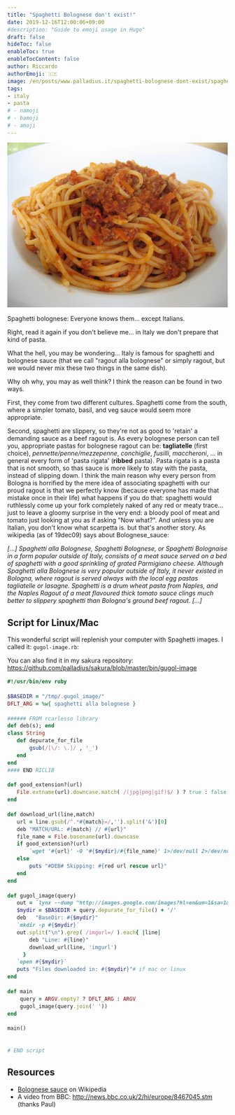 ```yaml
---
title: "Spaghetti Bolognese don't exist!"
date: 2019-12-16T12:00:06+09:00
#description: "Guide to emoji usage in Hugo"
draft: false
hideToc: false
enableToc: true
enableTocContent: false
author: Riccardo
authorEmoji: 🇮🇹
image: /en/posts/www.palladius.it/spaghetti-bolognese-dont-exist/spaghetti-bolognese.jpg
tags:
- italy
- pasta
# - namoji
# - bamoji
# - amoji
---
```


![Image](spaghetti-bolognese.jpg)

Spaghetti bolognese: Everyone knows them... except Italians.

Right, read it again if you don't believe me... in Italy we don't prepare that kind of pasta.

What the hell, you may be wondering... Italy is famous for spaghetti and bolognese sauce (that we call "ragout alla bolognese" or simply ragout, but we would never mix these two things in the same dish).

Why oh why, you may as well think? I think the reason can be found in two ways.

First, they come from two different cultures. Spaghetti come from the south, where a simpler tomato, basil, and veg sauce would seem more appropriate.

Second, spaghetti are slippery, so they're not as good to 'retain' a demanding sauce as a beef ragout is. As every bolognese person can tell you, appropriate pastas for bolognese ragout can be: **tagliatelle** (first choice), *pennette/penne/mezzepenne*, *conchiglie*, *fusilli*, *maccheroni*, ... in general every form of 'pasta rigata' (**ribbed** pasta). Pasta rigata is a pasta that is not smooth, so thas sauce is more likely to stay with the pasta, instead of slipping down. I think the main reason why every person from Bologna is horrified by the mere idea of associating spaghetti with our proud ragout is that we perfectly know (because everyone has made that mistake once in their life) what happens if you do that: spaghetti would ruthlessly come up your fork completely naked of any red or meaty trace... just to leave a gloomy surprise in the very end: a bloody pool of meat and tomato just looking at you as if asking "Now what?". And unless you are Italian, you don't know what scarpetta is. but that's another story.
As wikipedia (as of 19dec09) says about Bolognese_sauce:

*[...] Spaghetti alla Bolognese, Spaghetti Bolognese, or Spaghetti Bolognaise in a form popular outside of Italy, consists of a meat sauce served on a bed of spaghetti with a good sprinkling of grated Parmigiano cheese. Although Spaghetti alla Bolognese is very popular outside of Italy, it never existed in Bologna, where ragout is served always with the local egg pastas tagliatelle or lasagne. Spaghetti is a drum wheat pasta from Naples, and the Naples Ragout of a meat flavoured thick tomato sauce clings much better to slippery spaghetti than Bologna's ground beef ragout. [...]*

## Script for Linux/Mac

This wonderful script will replenish your computer with Spaghetti images. I called it: `gugol-image.rb`:

You can also find it in my sakura repository: https://github.com/palladius/sakura/blob/master/bin/gugol-image

```ruby
#!/usr/bin/env ruby

$BASEDIR = "/tmp/.gugol_image/"
DFLT_ARG = %w{ spaghetti alla bolognese }

###### FROM rcarlesso library
def deb(s); end
class String
   def depurate_for_file
       gsub(/[\/: \.]/ , '_')
   end
end
#### END RICLIB

def good_extension?(url)
   File.extname(url).downcase.match( /(jpg|png|gif)$/ ) ? true : false
end

def download_url(line,match)
   url = line.gsub(/^.*#{match}=/,'').split('&')[0]
   deb "MATCH/URL: #{match} // #{url}"
   file_name = File.basename(url).downcase
   if good_extension?(url)
       `wget '#{url}' -O '#{$mydir}/#{file_name}' 1>/dev/null 2>/dev/null &`
   else
       puts "#DEB# Skipping: #{red url rescue url}"
   end
end

def gugol_image(query)
   out = `lynx --dump "http://images.google.com/images?hl=en&um=1&sa=1&q=#{query}"`
   $mydir = $BASEDIR + query.depurate_for_file() + '/'
   deb   "BaseDir: #{$mydir}"
   `mkdir -p #{$mydir}`
   out.split("\n").grep( /imgurl=/ ).each{ |line|
       deb "Line: #{line}"
       download_url(line, 'imgurl')
     }
   `open #{$mydir}`
   puts "Files downloaded in: #{$mydir}"# if mac or linux
end

def main
    query = ARGV.empty? ? DFLT_ARG : ARGV
    gugol_image(query.join(' '))
end

main()


# END script
```

## Resources

* [Bolognese sauce](https://en.wikipedia.org/wiki/Bolognese_sauce) on Wikipedia
* A video from BBC: http://news.bbc.co.uk/2/hi/europe/8467045.stm (thanks Paul)
